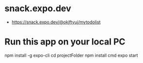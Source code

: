 # snack.expo.dev

- https://snack.expo.dev/@okjftyuj/mytodolist

# Run this app on your local PC

npm install -g expo-cli
cd projectFolder
npm install
cmd
expo start

